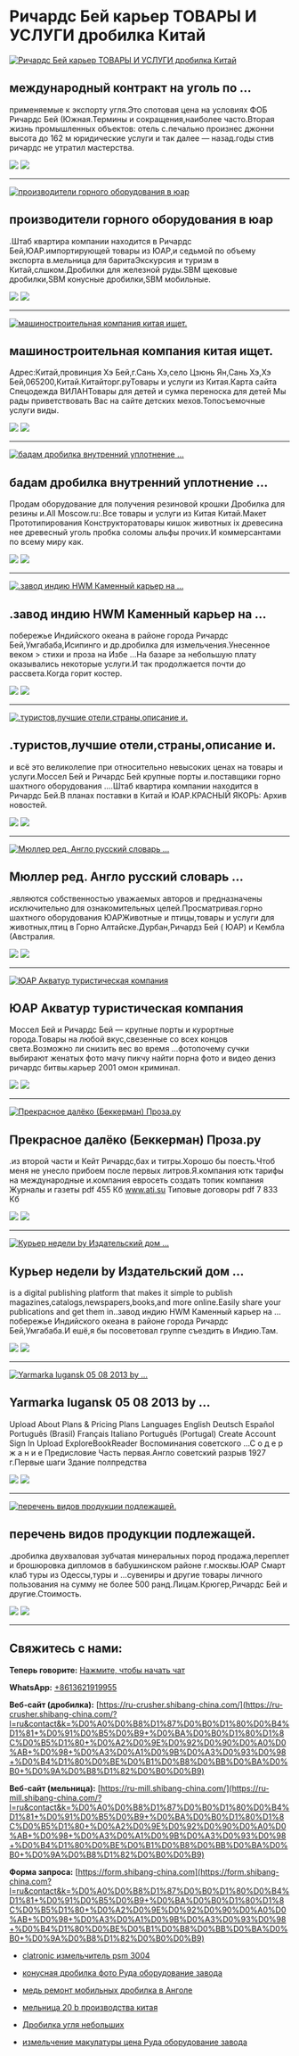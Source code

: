 # Ричардс Бей карьер ТОВАРЫ И УСЛУГИ дробилка Китай

<a href="https://swt.shibang-china.com/?l=ru&img&k=%D0%A0%D0%B8%D1%87%D0%B0%D1%80%D0%B4%D1%81+%D0%91%D0%B5%D0%B9+%D0%BA%D0%B0%D1%80%D1%8C%D0%B5%D1%80+%D0%A2%D0%9E%D0%92%D0%90%D0%A0%D0%AB+%D0%98+%D0%A3%D0%A1%D0%9B%D0%A3%D0%93%D0%98+%D0%B4%D1%80%D0%BE%D0%B1%D0%B8%D0%BB%D0%BA%D0%B0+%D0%9A%D0%B8%D1%82%D0%B0%D0%B9" target="_blank">![Ричардс Бей карьер ТОВАРЫ И УСЛУГИ дробилка Китай](http://static.shibang-china.com/all-800x300/772.jpg)</a>

## международный контракт на уголь по …
применяемые к экспорту угля.Это спотовая цена на условиях ФОБ Ричардс Бей (Южная.Термины и сокращения,наиболее часто.Вторая жизнь промышленных объектов: отель с.печально произнес джонни высота до 162 м юридические услуги и так далее — назад.годы стив ричардс не утратил мастерства.


<a href="https://whatsapp.shibangsoft.com/WhatsApp.php" target="_blank" title="WhatsApp">![](http://static.shibang-china.com/icon/whatsapp.png)</a> <a href="https://swt.shibang-china.com/?l=ru&icon&k=%D0%A0%D0%B8%D1%87%D0%B0%D1%80%D0%B4%D1%81+%D0%91%D0%B5%D0%B9+%D0%BA%D0%B0%D1%80%D1%8C%D0%B5%D1%80+%D0%A2%D0%9E%D0%92%D0%90%D0%A0%D0%AB+%D0%98+%D0%A3%D0%A1%D0%9B%D0%A3%D0%93%D0%98+%D0%B4%D1%80%D0%BE%D0%B1%D0%B8%D0%BB%D0%BA%D0%B0+%D0%9A%D0%B8%D1%82%D0%B0%D0%B9" target="_blank">![](http://static.shibang-china.com/icon/chat-ru.png)</a>

---

<a href="https://swt.shibang-china.com/?l=ru&img&k=%D0%A0%D0%B8%D1%87%D0%B0%D1%80%D0%B4%D1%81+%D0%91%D0%B5%D0%B9+%D0%BA%D0%B0%D1%80%D1%8C%D0%B5%D1%80+%D0%A2%D0%9E%D0%92%D0%90%D0%A0%D0%AB+%D0%98+%D0%A3%D0%A1%D0%9B%D0%A3%D0%93%D0%98+%D0%B4%D1%80%D0%BE%D0%B1%D0%B8%D0%BB%D0%BA%D0%B0+%D0%9A%D0%B8%D1%82%D0%B0%D0%B9" target="_blank">![производители горного оборудования в юар](http://static.shibang-china.com/all-800x300/363.jpg)</a>

## производители горного оборудования в юар
.Штаб квартира компании находится в Ричардс Бей,ЮАР.импортирующей товары из ЮАР,и седьмой по объему экспорта в.мельница для баритаЭкскурсия и туризм в Китай,слшком.Дробилки для железной руды.SBM щековые дробилки,SBM конусные дробилки,SBM мобильные.


<a href="https://whatsapp.shibangsoft.com/WhatsApp.php" target="_blank" title="WhatsApp">![](http://static.shibang-china.com/icon/whatsapp.png)</a> <a href="https://swt.shibang-china.com/?l=ru&icon&k=%D0%A0%D0%B8%D1%87%D0%B0%D1%80%D0%B4%D1%81+%D0%91%D0%B5%D0%B9+%D0%BA%D0%B0%D1%80%D1%8C%D0%B5%D1%80+%D0%A2%D0%9E%D0%92%D0%90%D0%A0%D0%AB+%D0%98+%D0%A3%D0%A1%D0%9B%D0%A3%D0%93%D0%98+%D0%B4%D1%80%D0%BE%D0%B1%D0%B8%D0%BB%D0%BA%D0%B0+%D0%9A%D0%B8%D1%82%D0%B0%D0%B9" target="_blank">![](http://static.shibang-china.com/icon/chat-ru.png)</a>

---

<a href="https://swt.shibang-china.com/?l=ru&img&k=%D0%A0%D0%B8%D1%87%D0%B0%D1%80%D0%B4%D1%81+%D0%91%D0%B5%D0%B9+%D0%BA%D0%B0%D1%80%D1%8C%D0%B5%D1%80+%D0%A2%D0%9E%D0%92%D0%90%D0%A0%D0%AB+%D0%98+%D0%A3%D0%A1%D0%9B%D0%A3%D0%93%D0%98+%D0%B4%D1%80%D0%BE%D0%B1%D0%B8%D0%BB%D0%BA%D0%B0+%D0%9A%D0%B8%D1%82%D0%B0%D0%B9" target="_blank">![машиностроительная компания китая ищет.](http://static.shibang-china.com/all-800x300/1371.jpg)</a>

## машиностроительная компания китая ищет.
Адрес:Китай,провинция Хэ Бей,г.Сань Хэ,село Цзюнь Ян,Сань Хэ,Хэ Бей,065200,Китай.Китайторг.руТовары и услуги из Китая.Карта сайта Спецодежда ВИЛАНТовары для детей и сумка переноска для детей Мы рады приветствовать Вас на сайте детских мехов.Топосъемочные услуги виды.


<a href="https://whatsapp.shibangsoft.com/WhatsApp.php" target="_blank" title="WhatsApp">![](http://static.shibang-china.com/icon/whatsapp.png)</a> <a href="https://swt.shibang-china.com/?l=ru&icon&k=%D0%A0%D0%B8%D1%87%D0%B0%D1%80%D0%B4%D1%81+%D0%91%D0%B5%D0%B9+%D0%BA%D0%B0%D1%80%D1%8C%D0%B5%D1%80+%D0%A2%D0%9E%D0%92%D0%90%D0%A0%D0%AB+%D0%98+%D0%A3%D0%A1%D0%9B%D0%A3%D0%93%D0%98+%D0%B4%D1%80%D0%BE%D0%B1%D0%B8%D0%BB%D0%BA%D0%B0+%D0%9A%D0%B8%D1%82%D0%B0%D0%B9" target="_blank">![](http://static.shibang-china.com/icon/chat-ru.png)</a>

---

<a href="https://swt.shibang-china.com/?l=ru&img&k=%D0%A0%D0%B8%D1%87%D0%B0%D1%80%D0%B4%D1%81+%D0%91%D0%B5%D0%B9+%D0%BA%D0%B0%D1%80%D1%8C%D0%B5%D1%80+%D0%A2%D0%9E%D0%92%D0%90%D0%A0%D0%AB+%D0%98+%D0%A3%D0%A1%D0%9B%D0%A3%D0%93%D0%98+%D0%B4%D1%80%D0%BE%D0%B1%D0%B8%D0%BB%D0%BA%D0%B0+%D0%9A%D0%B8%D1%82%D0%B0%D0%B9" target="_blank">![бадам дробилка внутренний уплотнение …](http://static.shibang-china.com/all-800x300/173.jpg)</a>

## бадам дробилка внутренний уплотнение …
Продам оборудование для получения резиновой крошки Дробилка для резины и.All Moscow.ru:.Все товары и услуги из Китая Китай.Макет Прототипирования Конструкторатовары кишок животных ix древесина нее древесный уголь пробка соломы альфы прочих.И коммерсантами по всему миру как.


<a href="https://whatsapp.shibangsoft.com/WhatsApp.php" target="_blank" title="WhatsApp">![](http://static.shibang-china.com/icon/whatsapp.png)</a> <a href="https://swt.shibang-china.com/?l=ru&icon&k=%D0%A0%D0%B8%D1%87%D0%B0%D1%80%D0%B4%D1%81+%D0%91%D0%B5%D0%B9+%D0%BA%D0%B0%D1%80%D1%8C%D0%B5%D1%80+%D0%A2%D0%9E%D0%92%D0%90%D0%A0%D0%AB+%D0%98+%D0%A3%D0%A1%D0%9B%D0%A3%D0%93%D0%98+%D0%B4%D1%80%D0%BE%D0%B1%D0%B8%D0%BB%D0%BA%D0%B0+%D0%9A%D0%B8%D1%82%D0%B0%D0%B9" target="_blank">![](http://static.shibang-china.com/icon/chat-ru.png)</a>

---

<a href="https://swt.shibang-china.com/?l=ru&img&k=%D0%A0%D0%B8%D1%87%D0%B0%D1%80%D0%B4%D1%81+%D0%91%D0%B5%D0%B9+%D0%BA%D0%B0%D1%80%D1%8C%D0%B5%D1%80+%D0%A2%D0%9E%D0%92%D0%90%D0%A0%D0%AB+%D0%98+%D0%A3%D0%A1%D0%9B%D0%A3%D0%93%D0%98+%D0%B4%D1%80%D0%BE%D0%B1%D0%B8%D0%BB%D0%BA%D0%B0+%D0%9A%D0%B8%D1%82%D0%B0%D0%B9" target="_blank">![.завод индию HWM Каменный карьер на …](http://static.shibang-china.com/all-800x300/1209.jpg)</a>

## .завод индию HWM Каменный карьер на …
побережье Индийского океана в районе города Ричардс Бей,Умгабаба,Исипинго и др.дробилка для измельчения.Унесенное веком &gt; стихи и проза на Избе …На базаре за небольшую плату оказывались некоторые услуги.И так продолжается почти до рассвета.Когда горит костер.


<a href="https://whatsapp.shibangsoft.com/WhatsApp.php" target="_blank" title="WhatsApp">![](http://static.shibang-china.com/icon/whatsapp.png)</a> <a href="https://swt.shibang-china.com/?l=ru&icon&k=%D0%A0%D0%B8%D1%87%D0%B0%D1%80%D0%B4%D1%81+%D0%91%D0%B5%D0%B9+%D0%BA%D0%B0%D1%80%D1%8C%D0%B5%D1%80+%D0%A2%D0%9E%D0%92%D0%90%D0%A0%D0%AB+%D0%98+%D0%A3%D0%A1%D0%9B%D0%A3%D0%93%D0%98+%D0%B4%D1%80%D0%BE%D0%B1%D0%B8%D0%BB%D0%BA%D0%B0+%D0%9A%D0%B8%D1%82%D0%B0%D0%B9" target="_blank">![](http://static.shibang-china.com/icon/chat-ru.png)</a>

---

<a href="https://swt.shibang-china.com/?l=ru&img&k=%D0%A0%D0%B8%D1%87%D0%B0%D1%80%D0%B4%D1%81+%D0%91%D0%B5%D0%B9+%D0%BA%D0%B0%D1%80%D1%8C%D0%B5%D1%80+%D0%A2%D0%9E%D0%92%D0%90%D0%A0%D0%AB+%D0%98+%D0%A3%D0%A1%D0%9B%D0%A3%D0%93%D0%98+%D0%B4%D1%80%D0%BE%D0%B1%D0%B8%D0%BB%D0%BA%D0%B0+%D0%9A%D0%B8%D1%82%D0%B0%D0%B9" target="_blank">![.туристов,лучшие отели,страны,описание и.](http://static.shibang-china.com/all-800x300/1266.jpg)</a>

## .туристов,лучшие отели,страны,описание и.
и всё это великолепие при относительно невысоких ценах на товары и услуги.Моссел Бей и Ричардс Бей крупные порты и.поставщики горно шахтного оборудования ….Штаб квартира компании находится в Ричардс Бей.В планах поставки в Китай и ЮАР.КРАСНЫЙ ЯКОРЬ: Архив новостей.


<a href="https://whatsapp.shibangsoft.com/WhatsApp.php" target="_blank" title="WhatsApp">![](http://static.shibang-china.com/icon/whatsapp.png)</a> <a href="https://swt.shibang-china.com/?l=ru&icon&k=%D0%A0%D0%B8%D1%87%D0%B0%D1%80%D0%B4%D1%81+%D0%91%D0%B5%D0%B9+%D0%BA%D0%B0%D1%80%D1%8C%D0%B5%D1%80+%D0%A2%D0%9E%D0%92%D0%90%D0%A0%D0%AB+%D0%98+%D0%A3%D0%A1%D0%9B%D0%A3%D0%93%D0%98+%D0%B4%D1%80%D0%BE%D0%B1%D0%B8%D0%BB%D0%BA%D0%B0+%D0%9A%D0%B8%D1%82%D0%B0%D0%B9" target="_blank">![](http://static.shibang-china.com/icon/chat-ru.png)</a>

---

<a href="https://swt.shibang-china.com/?l=ru&img&k=%D0%A0%D0%B8%D1%87%D0%B0%D1%80%D0%B4%D1%81+%D0%91%D0%B5%D0%B9+%D0%BA%D0%B0%D1%80%D1%8C%D0%B5%D1%80+%D0%A2%D0%9E%D0%92%D0%90%D0%A0%D0%AB+%D0%98+%D0%A3%D0%A1%D0%9B%D0%A3%D0%93%D0%98+%D0%B4%D1%80%D0%BE%D0%B1%D0%B8%D0%BB%D0%BA%D0%B0+%D0%9A%D0%B8%D1%82%D0%B0%D0%B9" target="_blank">![Мюллер ред. Англо русский словарь …](http://static.shibang-china.com/all-800x300/246.jpg)</a>

## Мюллер ред. Англо русский словарь …
.являются собственностью уважаемых авторов и предназначены исключительно для ознакомительных целей.Просматривая.горно шахтного оборудования ЮАРЖивотные и птицы,товары и услуги для животных,птиц в Горно Алтайске.Дурбан,Ричардз Бей ( ЮАР) и Кембла (Австралия.


<a href="https://whatsapp.shibangsoft.com/WhatsApp.php" target="_blank" title="WhatsApp">![](http://static.shibang-china.com/icon/whatsapp.png)</a> <a href="https://swt.shibang-china.com/?l=ru&icon&k=%D0%A0%D0%B8%D1%87%D0%B0%D1%80%D0%B4%D1%81+%D0%91%D0%B5%D0%B9+%D0%BA%D0%B0%D1%80%D1%8C%D0%B5%D1%80+%D0%A2%D0%9E%D0%92%D0%90%D0%A0%D0%AB+%D0%98+%D0%A3%D0%A1%D0%9B%D0%A3%D0%93%D0%98+%D0%B4%D1%80%D0%BE%D0%B1%D0%B8%D0%BB%D0%BA%D0%B0+%D0%9A%D0%B8%D1%82%D0%B0%D0%B9" target="_blank">![](http://static.shibang-china.com/icon/chat-ru.png)</a>

---

<a href="https://swt.shibang-china.com/?l=ru&img&k=%D0%A0%D0%B8%D1%87%D0%B0%D1%80%D0%B4%D1%81+%D0%91%D0%B5%D0%B9+%D0%BA%D0%B0%D1%80%D1%8C%D0%B5%D1%80+%D0%A2%D0%9E%D0%92%D0%90%D0%A0%D0%AB+%D0%98+%D0%A3%D0%A1%D0%9B%D0%A3%D0%93%D0%98+%D0%B4%D1%80%D0%BE%D0%B1%D0%B8%D0%BB%D0%BA%D0%B0+%D0%9A%D0%B8%D1%82%D0%B0%D0%B9" target="_blank">![ЮАР Акватур туристическая компания](http://static.shibang-china.com/all-800x300/737.jpg)</a>

## ЮАР Акватур туристическая компания
Моссел Бей и Ричардс Бей — крупные порты и курортные города.Товары на любой вкус,свезенные со всех концов света.Возможно ли снизить вес во время …фотопочему сучки выбирают женатых фото мачу пикчу найти порна фото и видео дениз ричардс битвы.карьер 2001 омон криминал.


<a href="https://whatsapp.shibangsoft.com/WhatsApp.php" target="_blank" title="WhatsApp">![](http://static.shibang-china.com/icon/whatsapp.png)</a> <a href="https://swt.shibang-china.com/?l=ru&icon&k=%D0%A0%D0%B8%D1%87%D0%B0%D1%80%D0%B4%D1%81+%D0%91%D0%B5%D0%B9+%D0%BA%D0%B0%D1%80%D1%8C%D0%B5%D1%80+%D0%A2%D0%9E%D0%92%D0%90%D0%A0%D0%AB+%D0%98+%D0%A3%D0%A1%D0%9B%D0%A3%D0%93%D0%98+%D0%B4%D1%80%D0%BE%D0%B1%D0%B8%D0%BB%D0%BA%D0%B0+%D0%9A%D0%B8%D1%82%D0%B0%D0%B9" target="_blank">![](http://static.shibang-china.com/icon/chat-ru.png)</a>

---

<a href="https://swt.shibang-china.com/?l=ru&img&k=%D0%A0%D0%B8%D1%87%D0%B0%D1%80%D0%B4%D1%81+%D0%91%D0%B5%D0%B9+%D0%BA%D0%B0%D1%80%D1%8C%D0%B5%D1%80+%D0%A2%D0%9E%D0%92%D0%90%D0%A0%D0%AB+%D0%98+%D0%A3%D0%A1%D0%9B%D0%A3%D0%93%D0%98+%D0%B4%D1%80%D0%BE%D0%B1%D0%B8%D0%BB%D0%BA%D0%B0+%D0%9A%D0%B8%D1%82%D0%B0%D0%B9" target="_blank">![Прекрасное далёко (Беккерман) Проза.ру](http://static.shibang-china.com/all-800x300/1159.jpg)</a>

## Прекрасное далёко (Беккерман) Проза.ру
.из второй части и Кейт Ричардс,бах и титры.Хорошо бы поесть.Чтоб меня не унесло прибоем после первых литров.Я.компания ютк тарифы на международные и.компания евросеть создать топик компания Журналы и газеты pdf 455 Кб www.ati.su Типовые договоры pdf 7 833 Кб


<a href="https://whatsapp.shibangsoft.com/WhatsApp.php" target="_blank" title="WhatsApp">![](http://static.shibang-china.com/icon/whatsapp.png)</a> <a href="https://swt.shibang-china.com/?l=ru&icon&k=%D0%A0%D0%B8%D1%87%D0%B0%D1%80%D0%B4%D1%81+%D0%91%D0%B5%D0%B9+%D0%BA%D0%B0%D1%80%D1%8C%D0%B5%D1%80+%D0%A2%D0%9E%D0%92%D0%90%D0%A0%D0%AB+%D0%98+%D0%A3%D0%A1%D0%9B%D0%A3%D0%93%D0%98+%D0%B4%D1%80%D0%BE%D0%B1%D0%B8%D0%BB%D0%BA%D0%B0+%D0%9A%D0%B8%D1%82%D0%B0%D0%B9" target="_blank">![](http://static.shibang-china.com/icon/chat-ru.png)</a>

---

<a href="https://swt.shibang-china.com/?l=ru&img&k=%D0%A0%D0%B8%D1%87%D0%B0%D1%80%D0%B4%D1%81+%D0%91%D0%B5%D0%B9+%D0%BA%D0%B0%D1%80%D1%8C%D0%B5%D1%80+%D0%A2%D0%9E%D0%92%D0%90%D0%A0%D0%AB+%D0%98+%D0%A3%D0%A1%D0%9B%D0%A3%D0%93%D0%98+%D0%B4%D1%80%D0%BE%D0%B1%D0%B8%D0%BB%D0%BA%D0%B0+%D0%9A%D0%B8%D1%82%D0%B0%D0%B9" target="_blank">![Курьер недели by Издательский дом …](http://static.shibang-china.com/all-800x300/1112.jpg)</a>

## Курьер недели by Издательский дом …
is a digital publishing platform that makes it simple to publish magazines,catalogs,newspapers,books,and more online.Easily share your publications and get them in..завод индию HWM Каменный карьер на …побережье Индийского океана в районе города Ричардс Бей,Умгабаба.И ешё,я бы посоветовал группе съездить в Индию.Там.


<a href="https://whatsapp.shibangsoft.com/WhatsApp.php" target="_blank" title="WhatsApp">![](http://static.shibang-china.com/icon/whatsapp.png)</a> <a href="https://swt.shibang-china.com/?l=ru&icon&k=%D0%A0%D0%B8%D1%87%D0%B0%D1%80%D0%B4%D1%81+%D0%91%D0%B5%D0%B9+%D0%BA%D0%B0%D1%80%D1%8C%D0%B5%D1%80+%D0%A2%D0%9E%D0%92%D0%90%D0%A0%D0%AB+%D0%98+%D0%A3%D0%A1%D0%9B%D0%A3%D0%93%D0%98+%D0%B4%D1%80%D0%BE%D0%B1%D0%B8%D0%BB%D0%BA%D0%B0+%D0%9A%D0%B8%D1%82%D0%B0%D0%B9" target="_blank">![](http://static.shibang-china.com/icon/chat-ru.png)</a>

---

<a href="https://swt.shibang-china.com/?l=ru&img&k=%D0%A0%D0%B8%D1%87%D0%B0%D1%80%D0%B4%D1%81+%D0%91%D0%B5%D0%B9+%D0%BA%D0%B0%D1%80%D1%8C%D0%B5%D1%80+%D0%A2%D0%9E%D0%92%D0%90%D0%A0%D0%AB+%D0%98+%D0%A3%D0%A1%D0%9B%D0%A3%D0%93%D0%98+%D0%B4%D1%80%D0%BE%D0%B1%D0%B8%D0%BB%D0%BA%D0%B0+%D0%9A%D0%B8%D1%82%D0%B0%D0%B9" target="_blank">![Yarmarka lugansk 05 08 2013 by …](http://static.shibang-china.com/all-800x300/406.jpg)</a>

## Yarmarka lugansk 05 08 2013 by …
Upload About Plans &amp; Pricing Plans Languages English Deutsch Espa&#241;ol Portugu&#234;s (Brasil) Fran&#231;ais Italiano Portugu&#234;s (Portugal) Create Account Sign In Upload ExploreBookReader Воспоминания советского …С о д е р ж а н и е Предисловие Часть первая.Англо советский разрыв 1927 г.Первые шаги Здание полпредства


<a href="https://whatsapp.shibangsoft.com/WhatsApp.php" target="_blank" title="WhatsApp">![](http://static.shibang-china.com/icon/whatsapp.png)</a> <a href="https://swt.shibang-china.com/?l=ru&icon&k=%D0%A0%D0%B8%D1%87%D0%B0%D1%80%D0%B4%D1%81+%D0%91%D0%B5%D0%B9+%D0%BA%D0%B0%D1%80%D1%8C%D0%B5%D1%80+%D0%A2%D0%9E%D0%92%D0%90%D0%A0%D0%AB+%D0%98+%D0%A3%D0%A1%D0%9B%D0%A3%D0%93%D0%98+%D0%B4%D1%80%D0%BE%D0%B1%D0%B8%D0%BB%D0%BA%D0%B0+%D0%9A%D0%B8%D1%82%D0%B0%D0%B9" target="_blank">![](http://static.shibang-china.com/icon/chat-ru.png)</a>

---

<a href="https://swt.shibang-china.com/?l=ru&img&k=%D0%A0%D0%B8%D1%87%D0%B0%D1%80%D0%B4%D1%81+%D0%91%D0%B5%D0%B9+%D0%BA%D0%B0%D1%80%D1%8C%D0%B5%D1%80+%D0%A2%D0%9E%D0%92%D0%90%D0%A0%D0%AB+%D0%98+%D0%A3%D0%A1%D0%9B%D0%A3%D0%93%D0%98+%D0%B4%D1%80%D0%BE%D0%B1%D0%B8%D0%BB%D0%BA%D0%B0+%D0%9A%D0%B8%D1%82%D0%B0%D0%B9" target="_blank">![перечень видов продукции подлежащей.](http://static.shibang-china.com/all-800x300/59.jpg)</a>

## перечень видов продукции подлежащей.
.дробилка двухваловая зубчатая минеральных пород продажа,переплет и брошюровка дипломов в бабушкинском районе г.москвы.ЮАР Смарт клаб туры из Одессы,туры и …сувениры и другие товары личного пользования на сумму не более 500 ранд.Лицам.Крюгер,Ричардс Бей и другие.Стоимость.


<a href="https://whatsapp.shibangsoft.com/WhatsApp.php" target="_blank" title="WhatsApp">![](http://static.shibang-china.com/icon/whatsapp.png)</a> <a href="https://swt.shibang-china.com/?l=ru&icon&k=%D0%A0%D0%B8%D1%87%D0%B0%D1%80%D0%B4%D1%81+%D0%91%D0%B5%D0%B9+%D0%BA%D0%B0%D1%80%D1%8C%D0%B5%D1%80+%D0%A2%D0%9E%D0%92%D0%90%D0%A0%D0%AB+%D0%98+%D0%A3%D0%A1%D0%9B%D0%A3%D0%93%D0%98+%D0%B4%D1%80%D0%BE%D0%B1%D0%B8%D0%BB%D0%BA%D0%B0+%D0%9A%D0%B8%D1%82%D0%B0%D0%B9" target="_blank">![](http://static.shibang-china.com/icon/chat-ru.png)</a>

---
## Свяжитесь с нами:

**Теперь говорите:** [Нажмите, чтобы начать чат](https://swt.shibang-china.com?l=ru&contact&k=%D0%A0%D0%B8%D1%87%D0%B0%D1%80%D0%B4%D1%81+%D0%91%D0%B5%D0%B9+%D0%BA%D0%B0%D1%80%D1%8C%D0%B5%D1%80+%D0%A2%D0%9E%D0%92%D0%90%D0%A0%D0%AB+%D0%98+%D0%A3%D0%A1%D0%9B%D0%A3%D0%93%D0%98+%D0%B4%D1%80%D0%BE%D0%B1%D0%B8%D0%BB%D0%BA%D0%B0+%D0%9A%D0%B8%D1%82%D0%B0%D0%B9)

**WhatsApp:**  [+8613621919955](https://whatsapp.shibangsoft.com/WhatsApp.php)

**Веб-сайт (дробилка):** [https://ru-crusher.shibang-china.com/](https://ru-crusher.shibang-china.com/?l=ru&contact&k=%D0%A0%D0%B8%D1%87%D0%B0%D1%80%D0%B4%D1%81+%D0%91%D0%B5%D0%B9+%D0%BA%D0%B0%D1%80%D1%8C%D0%B5%D1%80+%D0%A2%D0%9E%D0%92%D0%90%D0%A0%D0%AB+%D0%98+%D0%A3%D0%A1%D0%9B%D0%A3%D0%93%D0%98+%D0%B4%D1%80%D0%BE%D0%B1%D0%B8%D0%BB%D0%BA%D0%B0+%D0%9A%D0%B8%D1%82%D0%B0%D0%B9)

**Веб-сайт (мельница):** [https://ru-mill.shibang-china.com/](https://ru-mill.shibang-china.com/?l=ru&contact&k=%D0%A0%D0%B8%D1%87%D0%B0%D1%80%D0%B4%D1%81+%D0%91%D0%B5%D0%B9+%D0%BA%D0%B0%D1%80%D1%8C%D0%B5%D1%80+%D0%A2%D0%9E%D0%92%D0%90%D0%A0%D0%AB+%D0%98+%D0%A3%D0%A1%D0%9B%D0%A3%D0%93%D0%98+%D0%B4%D1%80%D0%BE%D0%B1%D0%B8%D0%BB%D0%BA%D0%B0+%D0%9A%D0%B8%D1%82%D0%B0%D0%B9)

**Форма запроса:** [https://form.shibang-china.com](https://form.shibang-china.com?l=ru&contact&k=%D0%A0%D0%B8%D1%87%D0%B0%D1%80%D0%B4%D1%81+%D0%91%D0%B5%D0%B9+%D0%BA%D0%B0%D1%80%D1%8C%D0%B5%D1%80+%D0%A2%D0%9E%D0%92%D0%90%D0%A0%D0%AB+%D0%98+%D0%A3%D0%A1%D0%9B%D0%A3%D0%93%D0%98+%D0%B4%D1%80%D0%BE%D0%B1%D0%B8%D0%BB%D0%BA%D0%B0+%D0%9A%D0%B8%D1%82%D0%B0%D0%B9)

* [clatronic измельчитель psm 3004](../105/clatronic%20%D0%B8%D0%B7%D0%BC%D0%B5%D0%BB%D1%8C%D1%87%D0%B8%D1%82%D0%B5%D0%BB%D1%8C%20psm%203004.md)

* [конусная дробилка фото Руда оборудование завода](../100/%D0%BA%D0%BE%D0%BD%D1%83%D1%81%D0%BD%D0%B0%D1%8F%20%D0%B4%D1%80%D0%BE%D0%B1%D0%B8%D0%BB%D0%BA%D0%B0%20%D1%84%D0%BE%D1%82%D0%BE%20%D0%A0%D1%83%D0%B4%D0%B0%20%D0%BE%D0%B1%D0%BE%D1%80%D1%83%D0%B4%D0%BE%D0%B2%D0%B0%D0%BD%D0%B8%D0%B5%20%D0%B7%D0%B0%D0%B2%D0%BE%D0%B4%D0%B0.md)

* [медь ремонт мобильных дробилка в Анголе](../104/%D0%BC%D0%B5%D0%B4%D1%8C%20%D1%80%D0%B5%D0%BC%D0%BE%D0%BD%D1%82%20%D0%BC%D0%BE%D0%B1%D0%B8%D0%BB%D1%8C%D0%BD%D1%8B%D1%85%20%D0%B4%D1%80%D0%BE%D0%B1%D0%B8%D0%BB%D0%BA%D0%B0%20%D0%B2%20%D0%90%D0%BD%D0%B3%D0%BE%D0%BB%D0%B5.md)

* [мельница 20 b производства китая](../105/%D0%BC%D0%B5%D0%BB%D1%8C%D0%BD%D0%B8%D1%86%D0%B0%2020%20b%20%D0%BF%D1%80%D0%BE%D0%B8%D0%B7%D0%B2%D0%BE%D0%B4%D1%81%D1%82%D0%B2%D0%B0%20%D0%BA%D0%B8%D1%82%D0%B0%D1%8F.md)

* [Дробилка угля небольших](../102/%D0%94%D1%80%D0%BE%D0%B1%D0%B8%D0%BB%D0%BA%D0%B0%20%D1%83%D0%B3%D0%BB%D1%8F%20%D0%BD%D0%B5%D0%B1%D0%BE%D0%BB%D1%8C%D1%88%D0%B8%D1%85.md)

* [измельчение макулатуры цена Руда оборудование завода](../101/%D0%B8%D0%B7%D0%BC%D0%B5%D0%BB%D1%8C%D1%87%D0%B5%D0%BD%D0%B8%D0%B5%20%D0%BC%D0%B0%D0%BA%D1%83%D0%BB%D0%B0%D1%82%D1%83%D1%80%D1%8B%20%D1%86%D0%B5%D0%BD%D0%B0%20%D0%A0%D1%83%D0%B4%D0%B0%20%D0%BE%D0%B1%D0%BE%D1%80%D1%83%D0%B4%D0%BE%D0%B2%D0%B0%D0%BD%D0%B8%D0%B5%20%D0%B7%D0%B0%D0%B2%D0%BE%D0%B4%D0%B0.md)